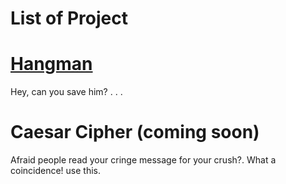 # List of Project

# [Hangman](https://github.com/aimanraz/hangman.git)
Hey, can you save him? . . .

# Caesar Cipher (coming soon)
Afraid people read your cringe message for your crush?. What a coincidence! use this.
